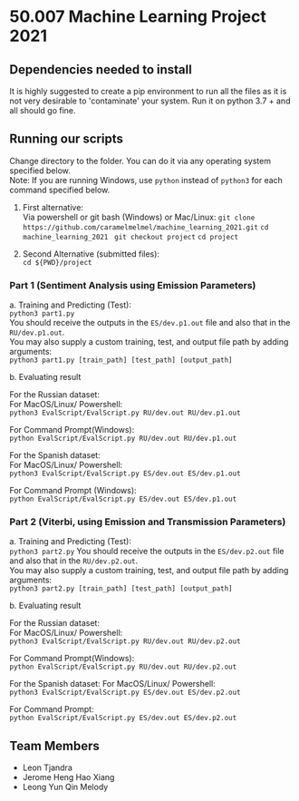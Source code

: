 # 50.007 Machine Learning Project 2021

## Dependencies needed to install
It is highly suggested to create a pip environment to run all the files as it is not very desirable to 'contaminate' your system. Run it on python 3.7 + and all should go fine.

## Running our scripts
Change directory to the folder. You can do it via any operating system specified below. <br/>
Note: If you are running Windows, use ```python``` instead of ```python3``` for each command specified below.

1. First alternative:<br/>
 Via powershell or git bash (Windows) or Mac/Linux:
```git clone https://github.com/caramelmelmel/machine_learning_2021.git```
```cd machine_learning_2021```
``` git checkout project```
```cd project```

2. Second Alternative (submitted files): <br/>
```cd ${PWD}/project```

### Part 1 (Sentiment Analysis using Emission Parameters)
a. Training and Predicting (Test): <br/>
```python3 part1.py```<br/>
You should receive the outputs in the `ES/dev.p1.out` file and also that in the `RU/dev.p1.out`. <br/>
You may also supply a custom training, test, and output file path by adding arguments: <br/>
```python3 part1.py [train_path] [test_path] [output_path]```

b. Evaluating result

For the Russian dataset:<br/>
For MacOS/Linux/ Powershell:<br/>
```python3 EvalScript/EvalScript.py RU/dev.out RU/dev.p1.out```

For Command Prompt(Windows):<br/>
```python EvalScript/EvalScript.py RU/dev.out RU/dev.p1.out```

For the Spanish dataset:<br/>
For MacOS/Linux/ Powershell:<br/>
```python3 EvalScript/EvalScript.py ES/dev.out ES/dev.p1.out```

For Command Prompt (Windows): <br/>
```python EvalScript/EvalScript.py ES/dev.out ES/dev.p1.out```

### Part 2 (Viterbi, using Emission and Transmission Parameters)
a. Training and Predicting (Test): <br/>
```python3 part2.py```
You should receive the outputs in the `ES/dev.p2.out` file and also that in the `RU/dev.p2.out`. <br/>
You may also supply a custom training, test, and output file path by adding arguments: <br/>
```python3 part2.py [train_path] [test_path] [output_path]```

b. Evaluating result

For the Russian dataset:<br/>
For MacOS/Linux/ Powershell:<br/>
```python3 EvalScript/EvalScript.py RU/dev.out RU/dev.p2.out```

For Command Prompt(Windows):<br/>
```python EvalScript/EvalScript.py RU/dev.out RU/dev.p2.out```

For the Spanish dataset:
For MacOS/Linux/ Powershell:<br/>
```python3 EvalScript/EvalScript.py ES/dev.out ES/dev.p2.out```

For Command Prompt:<br/>
```python EvalScript/EvalScript.py ES/dev.out ES/dev.p2.out```



## Team Members
- Leon Tjandra
- Jerome Heng Hao Xiang
- Leong Yun Qin Melody


